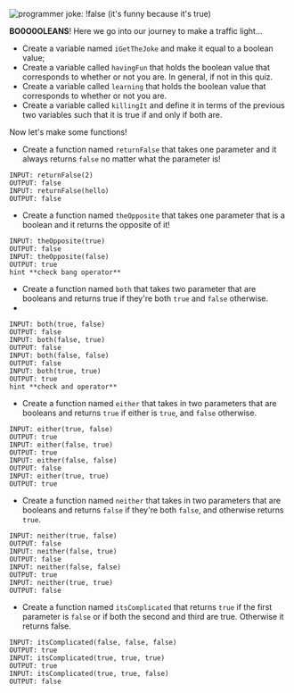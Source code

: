 ![programmer joke: !false (it's funny because it's true)](https://storage.googleapis.com/replit/images/1569512326719_407dad6e2667dc94c76a8c0bcc18e25d.jpeg)

**BO0O0OLEANS**!
Here we go into our journey to make a traffic light...

* Create a variable named `iGetTheJoke` and make it equal to a boolean value;
* Create a variable called `havingFun` that holds the boolean value that corresponds to whether or not you are. In general, if not in this quiz. 
* Create a variable called `learning` that holds the boolean value that corresponds to whether or not you are. 
* Create a variable called `killingIt` and define it in terms of the previous two variables such that it is true if and only if both are. 


Now let's make some functions!

* Create a function named `returnFalse` that takes one parameter and it always returns `false` no matter what the parameter is!

```
INPUT: returnFalse(2)
OUTPUT: false
INPUT: returnFalse(hello)
OUTPUT: false
```
    
* Create a function named `theOpposite` that takes one parameter that is a boolean and it returns the opposite of it!
```
INPUT: theOpposite(true)
OUTPUT: false
INPUT: theOpposite(false)
OUTPUT: true
hint **check bang operator**
```

* Create a function named `both` that takes two parameter that are booleans and returns true if they're both `true` and `false` otherwise.
* 
```
INPUT: both(true, false)
OUTPUT: false
INPUT: both(false, true)
OUTPUT: false
INPUT: both(false, false)
OUTPUT: false
INPUT: both(true, true)
OUTPUT: true
hint **check and operator**
```

* Create a function named `either` that takes in two parameters that are booleans and returns `true` if either is `true`, and `false` otherwise.

```
INPUT: either(true, false)
OUTPUT: true
INPUT: either(false, true)
OUTPUT: true
INPUT: either(false, false)
OUTPUT: false
INPUT: either(true, true)
OUTPUT: true
```

* Create a function named `neither` that takes in two parameters that are booleans and returns `false` if they're both `false`, and otherwise returns `true`.

```
INPUT: neither(true, false)
OUTPUT: false
INPUT: neither(false, true)
OUTPUT: false
INPUT: neither(false, false)
OUTPUT: true
INPUT: neither(true, true)
OUTPUT: false
```

* Create a function named `itsComplicated` that returns `true` if the first parameter is `false` or if both the second and third are true. Otherwise it returns false.

```
INPUT: itsComplicated(false, false, false)
OUTPUT: true
INPUT: itsComplicated(true, true, true)
OUTPUT: true
INPUT: itsComplicated(true, true, false)
OUTPUT: false
```